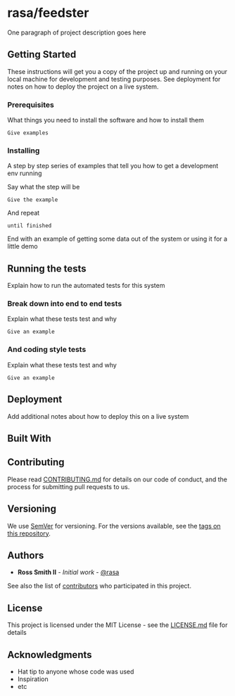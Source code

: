 # rasa/feedster

One paragraph of project description goes here

## Getting Started

These instructions will get you a copy of the project up and running on your local machine for development and testing purposes. See deployment for notes on how to deploy the project on a live system.

### Prerequisites

What things you need to install the software and how to install them

```shell
Give examples
```

### Installing

A step by step series of examples that tell you how to get a development env running

Say what the step will be

```shell
Give the example
```

And repeat

```shell
until finished
```

End with an example of getting some data out of the system or using it for a little demo

## Running the tests

Explain how to run the automated tests for this system

### Break down into end to end tests

Explain what these tests test and why

```shell
Give an example
```

### And coding style tests

Explain what these tests test and why

```shell
Give an example
```

## Deployment

Add additional notes about how to deploy this on a live system

## Built With

## Contributing

Please read [CONTRIBUTING.md](https://gist.github.com/PurpleBooth/b24679402957c63ec426) for details on our code of conduct, and the process for submitting pull requests to us.

## Versioning

We use [SemVer](http://semver.org/) for versioning. For the versions available, see the [tags on this repository](https://github.com/rasa/feedster/tags). 

## Authors

* **Ross Smith II** - *Initial work* - [@rasa](https://github.com/rasa)

See also the list of [contributors](https://github.com/rasa/feedster/contributors) who participated in this project.

## License

This project is licensed under the MIT License - see the [LICENSE.md](LICENSE.md) file for details

## Acknowledgments

* Hat tip to anyone whose code was used
* Inspiration
* etc
